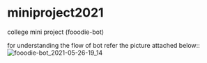 # miniproject2021
college mini project (fooodie-bot)



for understanding the flow of bot refer the picture attached below::
![fooodie-bot_2021-05-26-19_14](https://user-images.githubusercontent.com/53381921/119671559-7d62ef00-be57-11eb-9f66-f18932669921.png)

